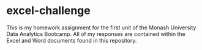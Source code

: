 # excel-challenge

This is my homework assignment for the first unit of the Monash University Data Analytics Bootcamp. All of my responses are contained within the Excel and Word documents found in this repository.
